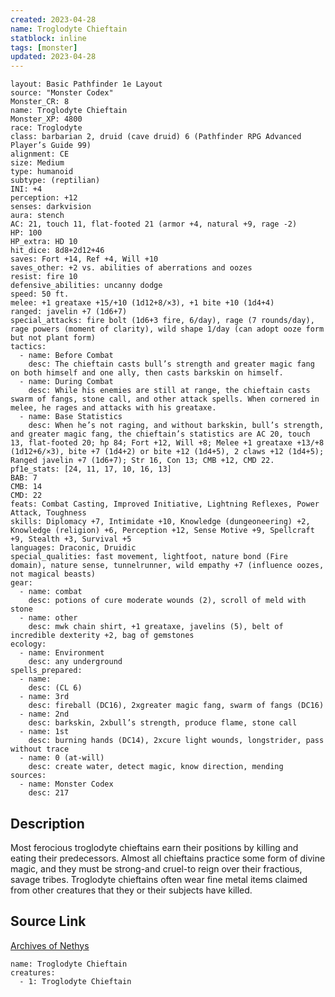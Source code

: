 ```yaml
---
created: 2023-04-28
name: Troglodyte Chieftain
statblock: inline
tags: [monster]
updated: 2023-04-28
---
```

```statblock
layout: Basic Pathfinder 1e Layout
source: "Monster Codex"
Monster_CR: 8
name: Troglodyte Chieftain
Monster_XP: 4800
race: Troglodyte
class: barbarian 2, druid (cave druid) 6 (Pathfinder RPG Advanced Player’s Guide 99)
alignment: CE
size: Medium
type: humanoid
subtype: (reptilian)
INI: +4
perception: +12
senses: darkvision
aura: stench
AC: 21, touch 11, flat-footed 21 (armor +4, natural +9, rage -2)
HP: 100
HP_extra: HD 10
hit_dice: 8d8+2d12+46
saves: Fort +14, Ref +4, Will +10
saves_other: +2 vs. abilities of aberrations and oozes
resist: fire 10
defensive_abilities: uncanny dodge
speed: 50 ft.
melee: +1 greataxe +15/+10 (1d12+8/×3), +1 bite +10 (1d4+4)
ranged: javelin +7 (1d6+7)
special_attacks: fire bolt (1d6+3 fire, 6/day), rage (7 rounds/day), rage powers (moment of clarity), wild shape 1/day (can adopt ooze form but not plant form)
tactics:
  - name: Before Combat
    desc: The chieftain casts bull’s strength and greater magic fang on both himself and one ally, then casts barkskin on himself.
  - name: During Combat
    desc: While his enemies are still at range, the chieftain casts swarm of fangs, stone call, and other attack spells. When cornered in melee, he rages and attacks with his greataxe.
  - name: Base Statistics
    desc: When he’s not raging, and without barkskin, bull’s strength, and greater magic fang, the chieftain’s statistics are AC 20, touch 13, flat-footed 20; hp 84; Fort +12, Will +8; Melee +1 greataxe +13/+8 (1d12+6/×3), bite +7 (1d4+2) or bite +12 (1d4+5), 2 claws +12 (1d4+5); Ranged javelin +7 (1d6+7); Str 16, Con 13; CMB +12, CMD 22.
pf1e_stats: [24, 11, 17, 10, 16, 13]
BAB: 7
CMB: 14
CMD: 22
feats: Combat Casting, Improved Initiative, Lightning Reflexes, Power Attack, Toughness
skills: Diplomacy +7, Intimidate +10, Knowledge (dungeoneering) +2, Knowledge (religion) +6, Perception +12, Sense Motive +9, Spellcraft +9, Stealth +3, Survival +5
languages: Draconic, Druidic
special_qualities: fast movement, lightfoot, nature bond (Fire domain), nature sense, tunnelrunner, wild empathy +7 (influence oozes, not magical beasts)
gear:
  - name: combat
    desc: potions of cure moderate wounds (2), scroll of meld with stone
  - name: other
    desc: mwk chain shirt, +1 greataxe, javelins (5), belt of incredible dexterity +2, bag of gemstones
ecology:
  - name: Environment
    desc: any underground
spells_prepared:
  - name:
    desc: (CL 6)
  - name: 3rd
    desc: fireball (DC16), 2xgreater magic fang, swarm of fangs (DC16)
  - name: 2nd
    desc: barkskin, 2xbull’s strength, produce flame, stone call
  - name: 1st
    desc: burning hands (DC14), 2xcure light wounds, longstrider, pass without trace
  - name: 0 (at-will)
    desc: create water, detect magic, know direction, mending
sources:
  - name: Monster Codex
    desc: 217
```
## Description
Most ferocious troglodyte chieftains earn their positions by killing and eating their predecessors. Almost all chieftains practice some form of divine magic, and they must be strong-and cruel-to reign over their fractious, savage tribes. Troglodyte chieftains often wear fine metal items claimed from other creatures that they or their subjects have killed.
## Source Link
[Archives of Nethys](https://aonprd.com/MonsterDisplay.aspx?ItemName=Troglodyte%20Chieftain)
```encounter-table
name: Troglodyte Chieftain
creatures:
  - 1: Troglodyte Chieftain
```
